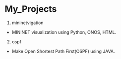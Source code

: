 # My_Projects
1. mininetvigation
  - MININET visualization using Python, ONOS, HTML.
2. ospf
  - Make Open Shortest Path First(OSPF) using JAVA.
